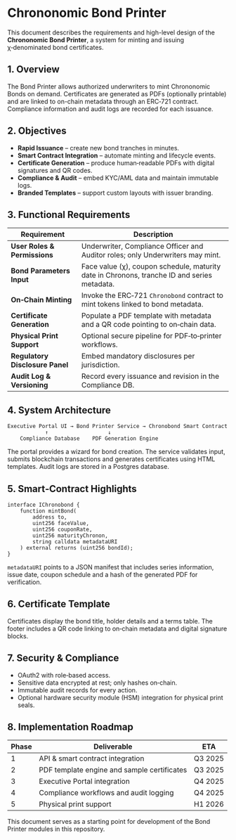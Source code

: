 # Chrononomic Bond Printer

This document describes the requirements and high-level design of the **Chrononomic Bond Printer**, a system for minting and issuing χ‑denominated bond certificates.

## 1. Overview

The Bond Printer allows authorized underwriters to mint Chrononomic Bonds on demand. Certificates are generated as PDFs (optionally printable) and are linked to on-chain metadata through an ERC‑721 contract. Compliance information and audit logs are recorded for each issuance.

## 2. Objectives

- **Rapid Issuance** – create new bond tranches in minutes.
- **Smart Contract Integration** – automate minting and lifecycle events.
- **Certificate Generation** – produce human‑readable PDFs with digital signatures and QR codes.
- **Compliance & Audit** – embed KYC/AML data and maintain immutable logs.
- **Branded Templates** – support custom layouts with issuer branding.

## 3. Functional Requirements

| Requirement | Description |
| ----------- | ----------- |
| **User Roles & Permissions** | Underwriter, Compliance Officer and Auditor roles; only Underwriters may mint. |
| **Bond Parameters Input** | Face value (χ), coupon schedule, maturity date in Chronons, tranche ID and series metadata. |
| **On‑Chain Minting** | Invoke the ERC‑721 `Chronobond` contract to mint tokens linked to bond metadata. |
| **Certificate Generation** | Populate a PDF template with metadata and a QR code pointing to on‑chain data. |
| **Physical Print Support** | Optional secure pipeline for PDF‑to‑printer workflows. |
| **Regulatory Disclosure Panel** | Embed mandatory disclosures per jurisdiction. |
| **Audit Log & Versioning** | Record every issuance and revision in the Compliance DB. |

## 4. System Architecture

```
Executive Portal UI → Bond Printer Service → Chronobond Smart Contract
            ↑                   ↓
    Compliance Database    PDF Generation Engine
```

The portal provides a wizard for bond creation. The service validates input, submits blockchain transactions and generates certificates using HTML templates. Audit logs are stored in a Postgres database.

## 5. Smart‑Contract Highlights

```solidity
interface IChronobond {
    function mintBond(
        address to,
        uint256 faceValue,
        uint256 couponRate,
        uint256 maturityChronon,
        string calldata metadataURI
    ) external returns (uint256 bondId);
}
```

`metadataURI` points to a JSON manifest that includes series information, issue date, coupon schedule and a hash of the generated PDF for verification.

## 6. Certificate Template

Certificates display the bond title, holder details and a terms table. The footer includes a QR code linking to on‑chain metadata and digital signature blocks.

## 7. Security & Compliance

- OAuth2 with role‑based access.
- Sensitive data encrypted at rest; only hashes on‑chain.
- Immutable audit records for every action.
- Optional hardware security module (HSM) integration for physical print seals.

## 8. Implementation Roadmap

| Phase | Deliverable | ETA |
| ----- | ----------- | --- |
| 1 | API & smart contract integration | Q3 2025 |
| 2 | PDF template engine and sample certificates | Q3 2025 |
| 3 | Executive Portal integration | Q4 2025 |
| 4 | Compliance workflows and audit logging | Q4 2025 |
| 5 | Physical print support | H1 2026 |

This document serves as a starting point for development of the Bond Printer modules in this repository.
